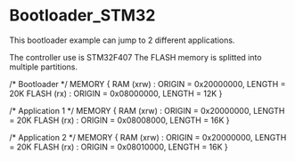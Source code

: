 # Bootloader_STM32

This bootloader example can jump to 2 different applications.

The controller use is STM32F407 
The FLASH memory  is splitted into multiple partitions.

/* Bootloader */
MEMORY
{
  RAM    (xrw)    : ORIGIN = 0x20000000, LENGTH = 20K
  FLASH  (rx)     : ORIGIN = 0x08000000, LENGTH = 12K
}

/* Application 1 */
MEMORY
{
  RAM    (xrw)    : ORIGIN = 0x20000000, LENGTH = 20K
  FLASH  (rx)     : ORIGIN = 0x08008000, LENGTH = 16K
}

/* Application 2 */
MEMORY
{
  RAM    (xrw)    : ORIGIN = 0x20000000, LENGTH = 20K
  FLASH  (rx)     : ORIGIN = 0x08010000, LENGTH = 16K
}


